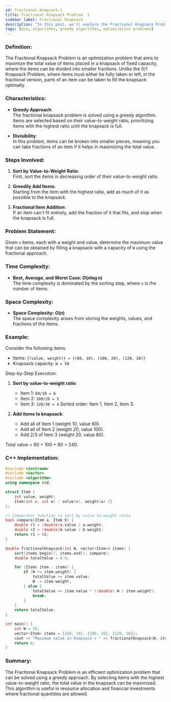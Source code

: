 ```yaml
---
id: fractional-knapsack-1
title: Fractional Knapsack Problem  1
sidebar_label: Fractional Knapsack  
description: "In this post, we'll explore the Fractional Knapsack Problem, a greedy algorithm used to maximize the value of items that can be fit into a knapsack with a weight limit."  
tags: [dsa, algorithms, greedy algorithms, optimization problems]
---
```


### Definition:
The Fractional Knapsack Problem is an optimization problem that aims to maximize the total value of items placed in a knapsack of fixed capacity, where the items can be divided into smaller fractions. Unlike the 0/1 Knapsack Problem, where items must either be fully taken or left, in the fractional version, parts of an item can be taken to fill the knapsack optimally.

### Characteristics:
- **Greedy Approach**:  
  The fractional knapsack problem is solved using a greedy algorithm. Items are selected based on their value-to-weight ratio, prioritizing items with the highest ratio until the knapsack is full.

- **Divisibility**:  
  In this problem, items can be broken into smaller pieces, meaning you can take fractions of an item if it helps in maximizing the total value.

### Steps Involved:
1. **Sort by Value-to-Weight Ratio**:  
   First, sort the items in decreasing order of their value-to-weight ratio.
   
2. **Greedily Add Items**:  
   Starting from the item with the highest ratio, add as much of it as possible to the knapsack.
   
3. **Fractional Item Addition**:  
   If an item can't fit entirely, add the fraction of it that fits, and stop when the knapsack is full.

### Problem Statement:
Given `n` items, each with a weight and value, determine the maximum value that can be obtained by filling a knapsack with a capacity of `W` using the fractional approach.

### Time Complexity:
- **Best, Average, and Worst Case: $O(n \log n)$**  
  The time complexity is dominated by the sorting step, where `n` is the number of items.

### Space Complexity:
- **Space Complexity: $O(n)$**  
  The space complexity arises from storing the weights, values, and fractions of the items.

### Example:
Consider the following items:
- Items: `{(value, weight)} = {(60, 10), (100, 20), (120, 30)}`
- Knapsack capacity: `W = 50`

Step-by-Step Execution:

1. **Sort by value-to-weight ratio**:
   - Item 1: `60/10 = 6`
   - Item 2: `100/20 = 5`
   - Item 3: `120/30 = 4`
   Sorted order: Item 1, Item 2, Item 3.

2. **Add items to knapsack**:
   - Add all of Item 1 (weight 10, value 60).
   - Add all of Item 2 (weight 20, value 100).
   - Add 2/3 of Item 3 (weight 20, value 80).

Total value = 60 + 100 + 80 = 240.

### C++ Implementation:
```cpp
#include <iostream>
#include <vector>
#include <algorithm>
using namespace std;

struct Item {
    int value, weight;
    Item(int v, int w) : value(v), weight(w) {}
};

// Comparator function to sort by value-to-weight ratio
bool compare(Item a, Item b) {
    double r1 = (double)a.value / a.weight;
    double r2 = (double)b.value / b.weight;
    return r1 > r2;
}

double fractionalKnapsack(int W, vector<Item>& items) {
    sort(items.begin(), items.end(), compare);
    double totalValue = 0.0;

    for (Item& item : items) {
        if (W >= item.weight) {
            totalValue += item.value;
            W -= item.weight;
        } else {
            totalValue += item.value * ((double) W / item.weight);
            break;
        }
    }
    return totalValue;
}

int main() {
    int W = 50;
    vector<Item> items = {{60, 10}, {100, 20}, {120, 30}};
    cout << "Maximum value in Knapsack = " << fractionalKnapsack(W, items);
    return 0;
}
```

### Summary:
The Fractional Knapsack Problem is an efficient optimization problem that can be solved using a greedy approach. By selecting items with the highest value-to-weight ratio, the total value in the knapsack can be maximized. This algorithm is useful in resource allocation and financial investments where fractional quantities are allowed.
